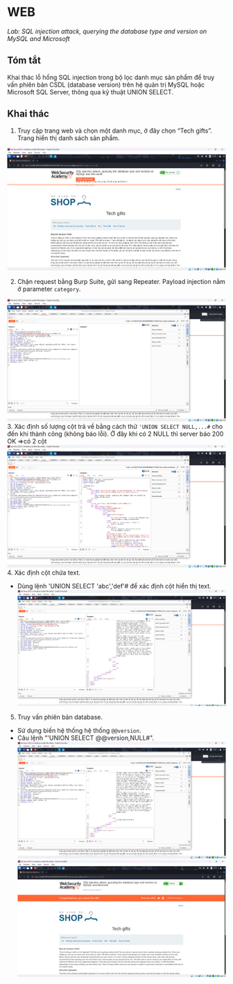 # WEB

*Lab: SQL injection attack, querying the database type and version on MySQL and Microsoft*

## Tóm tắt

Khai thác lỗ hổng SQL injection trong bộ lọc danh mục sản phẩm để truy vấn phiên bản CSDL (database version) trên hệ quản trị MySQL hoặc Microsoft SQL Server, thông qua kỹ thuật UNION SELECT.
## Khai thác

1. Truy cập trang web và chọn một danh mục, ở đây chọn “Tech gifts”. Trang hiển thị danh sách sản phẩm.

![alt text](images/image.png)

2. Chặn request bằng Burp Suite, gửi sang Repeater. Payload injection nằm ở parameter `category`.

![alt text](images/image-1.png)
3. Xác định số lượng cột trả về bằng cách thử `'UNION SELECT NULL,...#` cho đến khi thành công (không báo lỗi).  Ở đây khi có 2 NULL thì server báo 200 OK =>có 2 cột
![alt text](images/image-2.png)
4. Xác định cột chứa text.
- Dùng lệnh 'UNION SELECT 'abc','def'# để xác định cột hiển thị text.
![alt text](images/image-3.png) 
5. Truy vấn phiên bản database.
- Sử dụng biến hệ thống hệ thống `@@version`.
- Câu lệnh "'UNION SELECT @@version,NULL#".
![alt text](images/image-4.png)
![alt text](images/image-5.png)
